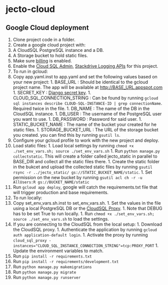 # jecto-cloud

## Google Cloud deployment

1. Clone project code in a folder.
1. Create a google cloud project with:
  1. A CloudSQL PostgreSQL instance and a DB.
  1. A Storage bucket to hold static files.
  1. Make sure [billing](https://cloud.google.com/billing/docs/how-to/modify-project) is enabled.
  1. Enable the [Cloud SQL Admin](https://console.developers.google.com/apis/api/sqladmin.googleapis.com/), [Stackdrive Logging APIs](https://console.cloud.google.com/flows/enableapi?apiid=logging.googleapis.com) for this project.
1. To run in gcloud:
  1. Copy app.yaml.inst to app.yaml and set the following values based on your new project:
    1. BASE_URL : Should be identical to the gcloud project name. The app will be available at http://BASE_URL.appspot.com
    1. SECRET_KEY : [Django secret key](https://docs.djangoproject.com/en/dev/ref/settings/#secret-key).
    1. CLOUD_SQL_CONNECTION_STRING : Can be found by running `gcloud sql instances describe CLOUD-SQL-INSTANCE-ID | grep connectionName`. Required twice in the file.
    1. DB_NAME : The name of the DB in the CloudSQL instance.
    1. DB_USER : The username of the PostgreSQL user you want to use.
    1. DB_PASSWORD : Password for said user.
    1. STATIC_BUCKET_NAME : The name of the bucket your created for he static files.
    1. STORAGE_BUCKET_URL : The URL of the storage bucket you created. you can find this by running `gsutil ls`.
  1. Configure your gcloud profile to work with the new project and deploy.
  1. Load static files:
    1. Load local settings by running `chmod +x ./set_env_vars.sh; source ./set_env_vars.sh`
    1. Run `python manage.py collectstatic`. This will create a folder called jecto_static in parallel to BASE_DIR and collect all the static files there.
    1. Create the static folder in the bukcet and upload the collected static files by running `gsutil rsync -r ../jecto_static/ gs://STATIC_BUCKET_NAME/static`.
    1. Set permission on the new bucket by running `gsutil acl ch -r -u AllUsers:R gs://BUCKET_NAME/static`
  1. Run `gcloud app deploy`, google will catch the requirements.txt file that will trigger production and base requirements.
1. To run locally:
  1. Copy set_env_vars.sh.inst to set_env_vars.sh.
    1. Set the values in the file using a local PostgreSQL DB or the [CloudSQL Proxy](https://cloud.google.com/sql/docs/mysql/sql-proxy).
    1. Note that DEBUG has to be set True to run locally.
    1. Run `chmod +x ./set_env_vars.sh; source ./set_env_vars.sh` to load the settings.
  1. If you are connecting to the CloudSQL from the local setup:
    1. Download the CloudSQL proxy.
    1. Authenticate the application by running `gcloud auth application-default login`.
    1. Activate the proxy by running `cloud_sql_proxy -instances="CLOUD_SQL_INSTANCE_CONNECTION_STRING"=tcp:PROXY_PORT`
    1. Update the environment variables to match.
  1. Run `pip install -r requirements.txt`
  1. Run `pip install -r requirements/development.txt`
  1. Run `python manage.py makemigrations`
  1. Run `python manage.py migrate`
  1. Run `python manage.py runserver`
